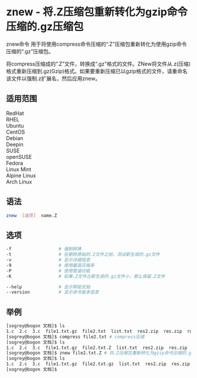 # znew - 将.Z压缩包重新转化为gzip命令压缩的.gz压缩包

znew命令 用于将使用compress命令压缩的“.Z”压缩包重新转化为使用gzip命令压缩的“.gz”压缩包。

将compress压缩成的”.Z”文件，转换成“.gz”格式的文件。ZNew将文件从.z(压缩)格式重新压缩到.gz(Gzip)格式。如果要重新压缩已以gzip格式的文件，请重命名该文件以强制.z扩展名，然后应用znew。


## 适用范围

<!-- <div class="svg linux">Linux</div> -->
<div class="svg redhat">RedHat</div>
<div class="svg rhel">RHEL</div>
<div class="svg ubuntu">Ubuntu</div>
<div class="svg centos">CentOS</div>
<div class="svg debian">Debian</div>
<div class="svg deepin">Deepin</div>
<div class="svg suse">SUSE</div>
<div class="svg opensuse">openSUSE</div>
<div class="svg fedora">Fedora</div>
<div class="svg linuxmint">Linux Mint</div>
<!-- <div class="svg mxlinux">MX Linux</div> -->
<div class="svg alpinelinux">Alpine Linux</div>
<div class="svg archlinux">Arch Linux</div>

## 语法

``` bash
znew  [选项]  name.Z
```

## 选项

``` bash
-f                  # 强制转换
-t                  # 在删除原始的.Z文件之前，测试新生成的.gz文件
-v                  # 显示详细信息
-9                  # 使用最高压缩率
-P                  # 使用管道功能
-K                  # 如果.Z文件比新生成的.gz文件小，那么保留.Z文件

--help              # 显示帮助文档
--version           # 显示命令版本信息
```
## 举例

``` bash
[sogrey@bogon 文档]$ ls
1.c  2.c  3.c  file1.txt.gz  file2.txt  list.txt  res2.zip  res.zip  run.sh
[sogrey@bogon 文档]$ compress file2.txt # compress压缩
[sogrey@bogon 文档]$ ls
1.c  2.c  3.c  file1.txt.gz  file2.txt.Z  list.txt  res2.zip  res.zip  run.sh
[sogrey@bogon 文档]$ znew file2.txt.Z # 将.Z压缩包重新转化为gzip命令压缩的.gz压缩包
[sogrey@bogon 文档]$ ls
1.c  2.c  3.c  file1.txt.gz  file2.txt.gz  list.txt  res2.zip  res.zip  run.sh
[sogrey@bogon 文档]$ 
```
